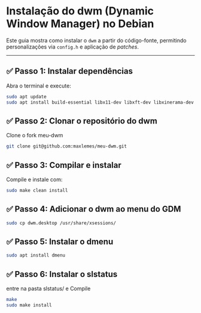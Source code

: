 # Instalação do dwm (Dynamic Window Manager) no Debian

Este guia mostra como instalar o `dwm` a partir do código-fonte, permitindo 
personalizações via `config.h` e aplicação de *patches*.

---
## ✅ Passo 1: Instalar dependências

Abra o terminal e execute:

```bash
sudo apt update
sudo apt install build-essential libx11-dev libxft-dev libxinerama-dev git
```

## ✅ Passo 2: Clonar o repositório do dwm

Clone o fork meu-dwm 

```bash
git clone git@github.com:maxlemes/meu-dwm.git 
```

## ✅ Passo 3: Compilar e instalar

Compile e instale com:

```bash
sudo make clean install
```

## ✅ Passo 4: Adicionar o dwm ao menu do GDM
```bash
sudo cp dwm.desktop /usr/share/xsessions/
```

## ✅ Passo 5: Instalar o dmenu
```bash
sudo apt install dmenu
```

## ✅ Passo 6: Instalar o slstatus
entre na pasta slstatus/ e Compile
```bash
make 
sudo make install
```

